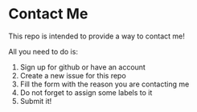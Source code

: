 # Contact Me

This repo is intended to provide a way to contact me!

All you need to do is:

1. Sign up for github or have an account
2. Create a new issue for this repo
3. Fill the form with the reason you are contacting me
4. Do not forget to assign some labels to it
5. Submit it!
